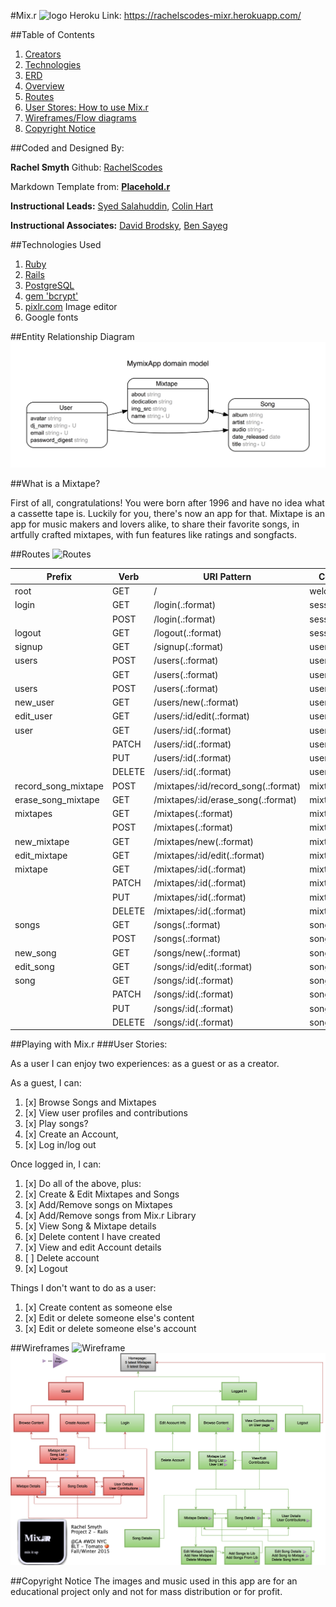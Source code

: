 #Mix.r
![logo](url)
Heroku Link: https://rachelscodes-mixr.herokuapp.com/

##Table of Contents
1. [Creators](#coded-and-designed-by)
2. [Technologies](#technologies-used)
3. [ERD](#entity-relationship-diagram)
4. [Overview](#what-is-a-mixtape)
5. [Routes](#routes)
6. [User Stores: How to use Mix.r](#user-stories)
7. [Wireframes/Flow diagrams](#wireframes)
8. [Copyright Notice](#copyright-notice)


##Coded and Designed By:

**Rachel Smyth**
Github: [RachelScodes](https://github.com/RachelScodes)

Markdown Template from: **[Placehold.r](https://github.com/DBrodsky90/Placeholdr_app)**

**Instructional Leads:** [Syed Salahuddin](), [Colin Hart]()

**Instructional Associates:** [David Brodsky](), [Ben Sayeg]()

##Technologies Used

1. [Ruby](https://github.com/ruby/ruby)
2. [Rails](https://github.com/rails/rails)
3. [PostgreSQL](https://github.com/postgres/postgres)
4. [gem 'bcrypt'](https://github.com/codahale/bcrypt-ruby)
5. [pixlr.com](https://pixlr.com/editor/) Image editor
6. Google fonts


##Entity Relationship Diagram
![ERD](https://raw.githubusercontent.com/RachelScodes/mymix/habtmUniq/erd-current.png)

##What is a Mixtape?

First of all, congratulations! You were born after 1996 and have no idea what a cassette tape is. Luckily for you, there's now an app for that.
Mixtape is an app for music makers and lovers alike, to share their favorite songs, in artfully crafted mixtapes, with fun features like ratings and songfacts.


##Routes
![Routes]()

|Prefix	 | Verb	 | URI Pattern	 | Controller#Action   |
|---------|--------|--------------|-------------------   |
| root    | GET    | /  |welcome#index|
| login	 | GET	 | /login(.:format)	 | sessions#new |
| 	 | POST	 | /login(.:format)	 | sessions#create  |
| logout	 | GET	 | /logout(.:format)	 | sessions#destroy |
| signup	 | GET	 | /signup(.:format)	 | users#new  |
| users	 | POST	 | /users(.:format)	 | users#create   |
| 	 | GET	 | /users(.:format)	 | users#index   |
| users	 | POST	 | /users(.:format)	 | users#create   | I have no idea why this is listed twice |
| new_user	 | GET	 | /users/new(.:format)	 | users#new   |
| edit_user	 | GET	 | /users/:id/edit(.:format)	 | users#edit  |
| user	 | GET	 | /users/:id(.:format)	 | users#show   |
| 	 | PATCH	 | /users/:id(.:format)	 | users#update   |
| 	 | PUT	 | /users/:id(.:format)	 | users#update  |
| 	 | DELETE	 | /users/:id(.:format)	 | users#destroy |
|record_song_mixtape | POST  |  /mixtapes/:id/record_song(.:format) | mixtapes#record_song |
| erase_song_mixtape | GET  |   /mixtapes/:id/erase_song(.:format) | mixtapes#erase_song |
| mixtapes	 | GET	 | /mixtapes(.:format)	 | mixtapes#index  |
| 	 | POST	 | /mixtapes(.:format)	 | mixtapes#create  |
| new_mixtape	 | GET	 | /mixtapes/new(.:format)	 | mixtapes#new   |
| edit_mixtape	 | GET	 | /mixtapes/:id/edit(.:format)	| mixtapes#edit |
| mixtape	 | GET	 | /mixtapes/:id(.:format)	 | mixtapes#show   |
| 	 | PATCH	 | /mixtapes/:id(.:format)	 | mixtapes#update   |
| 	 | PUT	 | /mixtapes/:id(.:format)	 | mixtapes#update  |
| 	 | DELETE	 | /mixtapes/:id(.:format)	 | mixtapes#destroy |
| songs	 | GET	 | /songs(.:format)	 | songs#index  |
| 	 | POST	 | /songs(.:format)	 | songs#create  |
| new_song	 | GET	 | /songs/new(.:format)	 | songs#new   |
| edit_song	 | GET	 | /songs/:id/edit(.:format)	 | songs#edit  |
| song	 | GET	 | /songs/:id(.:format)	 | songs#show   |
| 	 | PATCH	 | /songs/:id(.:format)	 | songs#update   |
| 	 | PUT	 | /songs/:id(.:format)	 | songs#update  |
| 	 | DELETE	 | /songs/:id(.:format)	 | songs#destroy |

##Playing with Mix.r
###User Stories:

As a user I can enjoy two experiences: as a guest or as a creator.

As a guest, I can:
  1. [x] Browse Songs and Mixtapes
  1. [x] View user profiles and contributions
  1. [x] Play songs?
  1. [x] Create an Account,
  1. [x] Log in/log out

Once logged in, I can:
  1. [x] Do all of the above, plus:
  1. [x] Create & Edit Mixtapes and Songs
  1. [x] Add/Remove songs on Mixtapes
  1. [x] Add/Remove songs from Mix.r Library
  1. [x] View Song & Mixtape details
  1. [x] Delete content I have created
  1. [x] View and edit Account details
  1. [ ] Delete account
  1. [x] Logout

Things I don't want to do as a user:
  1. [x] Create content as someone else
  1. [x] Edit or delete someone else's content
  1. [x] Edit or delete someone else's account

##Wireframes
![Wireframe](TBD)
![Flowchart](https://raw.githubusercontent.com/RachelScodes/mymix/habtmUniq/mixr-flow.png)

##Copyright Notice
The images and music used in this app are for an educational project only and not for mass distribution or for profit.

